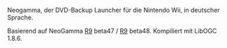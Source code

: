 Neogamma, der DVD-Backup Launcher für die Nintendo Wii, in deutscher Sprache.

Basierend auf NeoGamma [R9](https://code.google.com/p/neogamma-de/source/detail?r=9) beta47 / [R9](https://code.google.com/p/neogamma-de/source/detail?r=9) beta48.
Kompiliert mit LibOGC 1.8.6.
